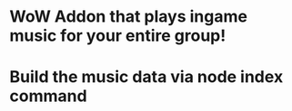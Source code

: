 # WoW Addon that plays ingame music for your entire group!
# Build the music data via node index command
